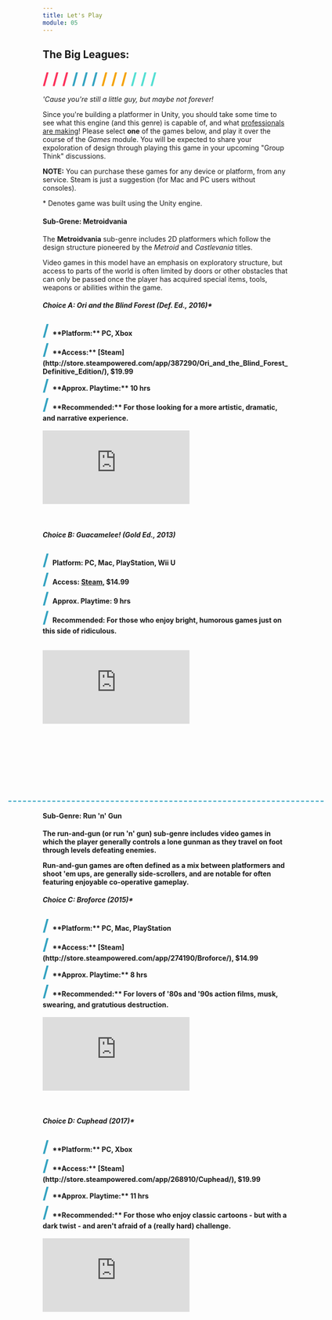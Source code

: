 ```yaml
---
title: Let's Play
module: 05
---
```


## The Big Leagues:
<span style="color: #FC315A; font-size: xx-large; font-weight: bold">/ / / </span>
<span style="color: #33A3C1; font-size: xx-large; font-weight: bold">/ / / </span>
<span style="color: #F5A205; font-size: xx-large; font-weight: bold">/ / / </span>
<span style="color: #53DFD3; font-size: xx-large; font-weight: bold">/ / /</span>

_'Cause you're still a little guy, but maybe not forever!_

Since you're building a platformer in Unity, you should take some time to see what this engine (and this genre) is capable of, and what [professionals are making](https://unity3d.com/showcase/gallery/?platform=&genre=917&gametype=t-2d#gamesstart)! Please select **one** of the games below, and play it over the course of the _Games_ module. You will be expected to share your expoloration of design through playing this game in your upcoming "Group Think" discussions.

**NOTE:** You can purchase these games for any device or platform, from any service. Steam is just a suggestion (for Mac and PC users without consoles).

\* Denotes game was built using the Unity engine.


#### Sub-Grene: Metroidvania

The **Metroidvania** sub-genre includes 2D platformers which follow the design structure pioneered by the  _Metroid_ and _Castlevania_ titles.

Video games in this model have an emphasis on exploratory structure, but access to parts of the world is often limited by doors or other obstacles that can only be passed once the player has acquired special items, tools, weapons or abilities within the game.


<h5 id="ori"> <b>Choice A:<b/> <i>Ori and the Blind Forest</i> (Def. Ed., 2016)*</h5>
<span style="color: #33A3C1; font-size: xx-large; font-weight: bold">/ </span>**Platform:** PC, Xbox<br />
<span style="color: #33A3C1; font-size: xx-large; font-weight: bold">/ </span>**Access:** [Steam](http://store.steampowered.com/app/387290/Ori_and_the_Blind_Forest_Definitive_Edition/), $19.99<br />
<span style="color: #33A3C1; font-size: xx-large; font-weight: bold">/ </span>**Approx. Playtime:** 10 hrs<br />
<span style="color: #33A3C1; font-size: xx-large; font-weight: bold">/ </span>**Recommended:** For those looking for a more artistic, dramatic, and narrative experience.<br /><br />

<div class="embed-responsive embed-responsive-16by9"><iframe class="embed-responsive-item" src="https://www.youtube.com/embed/yZOqrskZ6lI" frameborder="0" allowfullscreen></iframe></div><br /><br />


<h5 id="guacamelee"> <b>Choice B:</b> <i>Guacamelee!</i> (Gold Ed., 2013)</h5>

<span style="color: #33A3C1; font-size: xx-large; font-weight: bold">/ </span>**Platform:** PC, Mac, PlayStation, Wii U<br />
<span style="color: #33A3C1; font-size: xx-large; font-weight: bold">/ </span>**Access:** [Steam](http://store.steampowered.com/app/214770/Guacamelee_Gold_Edition/), $14.99<br />
<span style="color: #33A3C1; font-size: xx-large; font-weight: bold">/ </span>**Approx. Playtime:** 9 hrs<br />
<span style="color: #33A3C1; font-size: xx-large; font-weight: bold">/ </span>**Recommended:** For those who enjoy bright, humorous games just on this side of ridiculous.<br /><br />

<div class="embed-responsive embed-responsive-16by9"><iframe class="embed-responsive-item" src="https://www.youtube.com/embed/pRbzxY_4tjQ" frameborder="0" allowfullscreen></iframe></div>
<br />

<div style="border-top: 2px dashed #33A3C1; margin: 10em -5em 0em -5em;"></div>

#### Sub-Genre: Run 'n' Gun
The **run-and-gun** (or run 'n' gun) sub-genre includes video games in which the player generally controls a lone gunman as they travel on foot through levels defeating enemies.

Run-and-gun games are often defined as a mix between platformers and shoot 'em ups, are generally side-scrollers, and are notable for often featuring enjoyable co-operative gameplay.

<h5 id="broforce"> <b>Choice C:</b> <i>Broforce</i> (2015)*</h5>
<span style="color: #33A3C1; font-size: xx-large; font-weight: bold">/ </span>**Platform:** PC, Mac, PlayStation<br />
<span style="color: #33A3C1; font-size: xx-large; font-weight: bold">/ </span>**Access:** [Steam](http://store.steampowered.com/app/274190/Broforce/), $14.99<br />
<span style="color: #33A3C1; font-size: xx-large; font-weight: bold">/ </span>**Approx. Playtime:** 8 hrs<br />
<span style="color: #33A3C1; font-size: xx-large; font-weight: bold">/ </span>**Recommended:** For lovers of '80s and '90s action films, musk, swearing, and gratutious destruction.<br /><br />

<div class="embed-responsive embed-responsive-16by9"><iframe class="embed-responsive-item" src="https://www.youtube.com/embed/bEe6fZ1_P9Y" frameborder="0" allowfullscreen></iframe></div><br /><br />


<h5 id="cuphead"> <b>Choice D:</b>  <i>Cuphead</i> (2017)*</h5>
<span style="color: #33A3C1; font-size: xx-large; font-weight: bold">/ </span>**Platform:** PC, Xbox<br />
<span style="color: #33A3C1; font-size: xx-large; font-weight: bold">/ </span>**Access:** [Steam](http://store.steampowered.com/app/268910/Cuphead/), $19.99<br />
<span style="color: #33A3C1; font-size: xx-large; font-weight: bold">/ </span>**Approx. Playtime:** 11 hrs<br />
<span style="color: #33A3C1; font-size: xx-large; font-weight: bold">/ </span>**Recommended:** For those who enjoy classic cartoons - but with a dark twist - and aren't afraid of a (really hard) challenge.<br /><br />

<div class="embed-responsive embed-responsive-16by9"><iframe class="embed-responsive-item" src="https://www.youtube.com/embed/cBoPbdOaw7M" frameborder="0" allowfullscreen></iframe></div>
